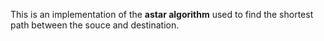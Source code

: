 This is an implementation of the **astar algorithm** used to find the shortest path between the souce and destination.